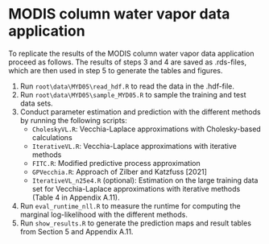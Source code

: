 # MODIS column water vapor data application

To replicate the results of the MODIS column water vapor data application proceed as follows.
The results of steps 3 and 4 are saved as .rds-files, which are then used in step 5 to generate the tables and figures.

1. Run `root\data\MYD05\read_hdf.R` to read the data in the .hdf-file.
2. Run `root\data\MYD05\sample_MYD05.R` to sample the training and test data sets.
3. Conduct parameter estimation and prediction with the different methods by running the following scripts:
    - `CholeskyVL.R`: Vecchia-Laplace approximations with Cholesky-based calculations
    - `IterativeVL.R`: Vecchia-Laplace approximations with iterative methods
    - `FITC.R`: Modified predictive process approximation
    - `GPVecchia.R`: Approach of Zilber and Katzfuss [2021]
    - `IterativeVL_n25e4.R` (optional): Estimation on the large training data set for Vecchia-Laplace approximations with iterative methods (Table 4 in Appendix A.11).
4. Run `eval_runtime_nll.R` to measure the runtime for computing the marginal log-likelihood with the different methods.
5. Run `show_results.R` to generate the prediction maps and result tables from Section 5 and Appendix A.11.